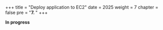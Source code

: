 +++
title = "Deploy application to EC2"
date = 2025
weight = 7
chapter = false
pre = "<b>7. </b>"
+++

**In progress**
